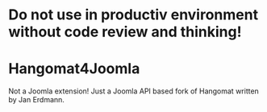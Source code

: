 # Do not use in productiv environment without code review and thinking!

# Hangomat4Joomla
Not a Joomla extension! Just a Joomla API based fork of Hangomat written by Jan Erdmann.
